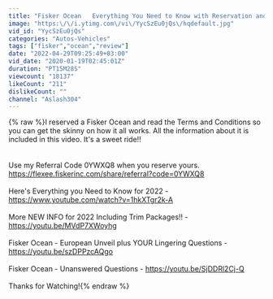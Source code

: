 ```yaml
---
title: "Fisker Ocean   Everything You Need to Know with Reservation and Purchaser Info"
image: "https:\/\/i.ytimg.com\/vi\/YycSzEu0jQs\/hqdefault.jpg"
vid_id: "YycSzEu0jQs"
categories: "Autos-Vehicles"
tags: ["fisker","ocean","review"]
date: "2022-04-29T09:25:49+03:00"
vid_date: "2020-01-19T02:45:01Z"
duration: "PT15M28S"
viewcount: "18137"
likeCount: "211"
dislikeCount: ""
channel: "Aslash304"
---
```

{% raw %}I reserved a Fisker Ocean and read the Terms and Conditions so you can get the skinny on how it all works.  All the information about it is included in this video.  It's a sweet ride!! <br /><br /><br />Use my Referral Code 0YWXQ8 when you reserve yours. <a rel="nofollow" target="blank" href="https://flexee.fiskerinc.com/share/referral?code=0YWXQ8">https://flexee.fiskerinc.com/share/referral?code=0YWXQ8</a><br /><br />Here's Everything you Need to Know for 2022 - <a rel="nofollow" target="blank" href="https://www.youtube.com/watch?v=1hkXTgr2k-A">https://www.youtube.com/watch?v=1hkXTgr2k-A</a><br /><br />More NEW INFO for 2022 Including Trim Packages!! - <a rel="nofollow" target="blank" href="https://youtu.be/MVdP7XWoyhg">https://youtu.be/MVdP7XWoyhg</a><br /><br />Fisker Ocean - European Unveil plus YOUR Lingering Questions - <a rel="nofollow" target="blank" href="https://youtu.be/szDPPzcAQgo">https://youtu.be/szDPPzcAQgo</a><br /><br />Fisker Ocean - Unanswered Questions - <a rel="nofollow" target="blank" href="https://youtu.be/SjDDRl2Cj-Q">https://youtu.be/SjDDRl2Cj-Q</a><br /><br />Thanks for Watching!{% endraw %}
